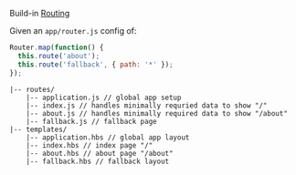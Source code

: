 Build-in <a href="https://guides.emberjs.com/release/routing/">Routing</a>

Given an `app/router.js` config of:
```js
Router.map(function() {
  this.route('about');
  this.route('fallback', { path: '*' });
});
```

```
|-- routes/
    |-- application.js // global app setup
    |-- index.js // handles minimally requried data to show "/"
    |-- about.js // handles minimally required data to show "/about"
    |-- fallback.js // fallback page
|-- templates/
    |-- application.hbs // global app layout
    |-- index.hbs // index page "/"
    |-- about.hbs // about page "/about"
    |-- fallback.hbs // fallback layout
```
